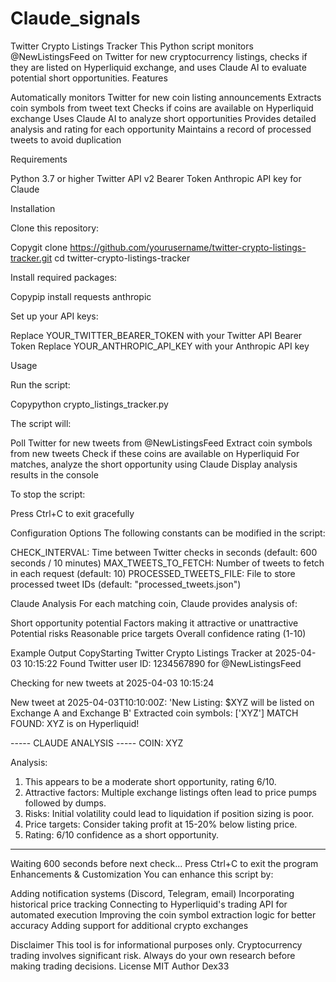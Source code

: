 # Claude_signals
Twitter Crypto Listings Tracker
This Python script monitors @NewListingsFeed on Twitter for new cryptocurrency listings, checks if they are listed on Hyperliquid exchange, and uses Claude AI to evaluate potential short opportunities.
Features

Automatically monitors Twitter for new coin listing announcements
Extracts coin symbols from tweet text
Checks if coins are available on Hyperliquid exchange
Uses Claude AI to analyze short opportunities
Provides detailed analysis and rating for each opportunity
Maintains a record of processed tweets to avoid duplication

Requirements

Python 3.7 or higher
Twitter API v2 Bearer Token
Anthropic API key for Claude

Installation

Clone this repository:

Copygit clone https://github.com/yourusername/twitter-crypto-listings-tracker.git
cd twitter-crypto-listings-tracker

Install required packages:

Copypip install requests anthropic

Set up your API keys:

Replace YOUR_TWITTER_BEARER_TOKEN with your Twitter API Bearer Token
Replace YOUR_ANTHROPIC_API_KEY with your Anthropic API key



Usage

Run the script:

Copypython crypto_listings_tracker.py

The script will:

Poll Twitter for new tweets from @NewListingsFeed
Extract coin symbols from new tweets
Check if these coins are available on Hyperliquid
For matches, analyze the short opportunity using Claude
Display analysis results in the console


To stop the script:

Press Ctrl+C to exit gracefully



Configuration Options
The following constants can be modified in the script:

CHECK_INTERVAL: Time between Twitter checks in seconds (default: 600 seconds / 10 minutes)
MAX_TWEETS_TO_FETCH: Number of tweets to fetch in each request (default: 10)
PROCESSED_TWEETS_FILE: File to store processed tweet IDs (default: "processed_tweets.json")

Claude Analysis
For each matching coin, Claude provides analysis of:

Short opportunity potential
Factors making it attractive or unattractive
Potential risks
Reasonable price targets
Overall confidence rating (1-10)

Example Output
CopyStarting Twitter Crypto Listings Tracker at 2025-04-03 10:15:22
Found Twitter user ID: 1234567890 for @NewListingsFeed

Checking for new tweets at 2025-04-03 10:15:24

New tweet at 2025-04-03T10:10:00Z:
'New Listing: $XYZ will be listed on Exchange A and Exchange B'
Extracted coin symbols: ['XYZ']
MATCH FOUND: XYZ is on Hyperliquid!

----- CLAUDE ANALYSIS -----
COIN: XYZ

Analysis:
1. This appears to be a moderate short opportunity, rating 6/10.
2. Attractive factors: Multiple exchange listings often lead to price pumps followed by dumps.
3. Risks: Initial volatility could lead to liquidation if position sizing is poor.
4. Price targets: Consider taking profit at 15-20% below listing price.
5. Rating: 6/10 confidence as a short opportunity.
----------------------------

Waiting 600 seconds before next check...
Press Ctrl+C to exit the program
Enhancements & Customization
You can enhance this script by:

Adding notification systems (Discord, Telegram, email)
Incorporating historical price tracking
Connecting to Hyperliquid's trading API for automated execution
Improving the coin symbol extraction logic for better accuracy
Adding support for additional crypto exchanges

Disclaimer
This tool is for informational purposes only. Cryptocurrency trading involves significant risk. Always do your own research before making trading decisions.
License
MIT
Author
Dex33
